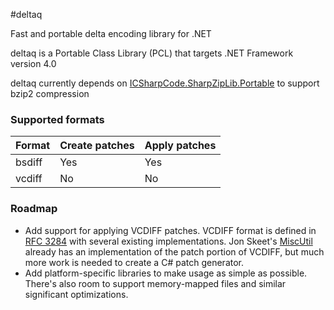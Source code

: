 #deltaq

Fast and portable delta encoding library for .NET

deltaq is a Portable Class Library (PCL) that targets .NET Framework version 4.0

deltaq currently depends on [ICSharpCode.SharpZipLib.Portable](https://icsharpcode.github.io/SharpZipLib/) to support bzip2 compression

### Supported formats
|Format|Create patches|Apply patches|
|------|--------------|-------------|
|bsdiff|Yes|Yes|
|vcdiff|No|No|

### Roadmap

* Add support for applying VCDIFF patches. VCDIFF format is defined in [RFC 3284](https://tools.ietf.org/html/rfc3284) with several existing implementations. Jon Skeet's [MiscUtil](http://www.yoda.arachsys.com/csharp/miscutil/) already has an implementation of the patch portion of VCDIFF, but much more work is needed to create a C# patch generator.
* Add platform-specific libraries to make usage as simple as possible. There's also room to support memory-mapped files and similar significant optimizations.
